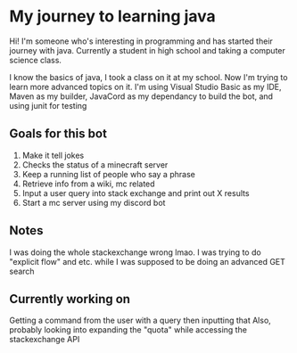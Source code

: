# My journey to learning java

Hi! I'm someone who's interesting in programming and has started their journey with java. Currently a student in high school and taking a computer science class.

I know the basics of java, I took a class on it at my school. Now I'm trying to learn more advanced topics on it.
I'm using Visual Studio Basic as my IDE, Maven as my builder, JavaCord as my dependancy to build the bot, and using junit for testing

## Goals for this bot

1. Make it tell jokes
2. Checks the status of a minecraft server
3. Keep a running list of people who say a phrase
4. Retrieve info from a wiki, mc related
5. Input a user query into stack exchange and print out X results
6. Start a mc server using my discord bot

## Notes

I was doing the whole stackexchange wrong lmao. I was trying to do "explicit flow" and etc. while I was supposed to be doing an advanced GET search
## Currently working on

Getting a command from the user with a query then inputting that
Also, probably looking into expanding the "quota" while accessing the stackexchange API
